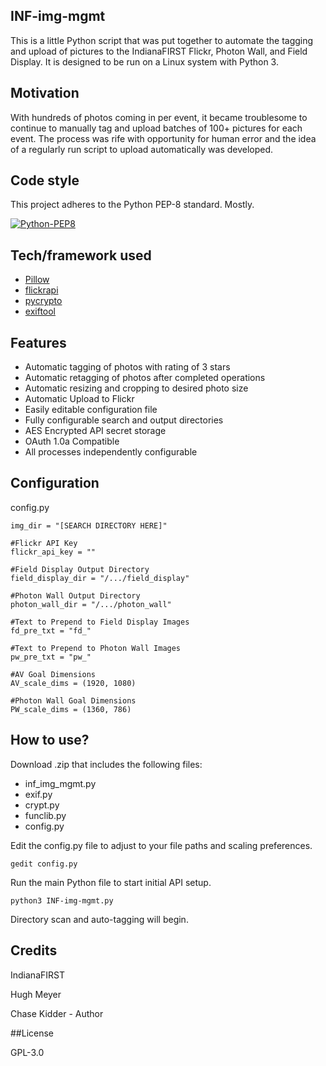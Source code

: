 ## INF-img-mgmt
This is a little Python script that was put together to automate the tagging and upload of pictures to the IndianaFIRST Flickr,
Photon Wall, and Field Display. It is designed to be run on a Linux system with Python 3.

## Motivation
With hundreds of photos coming in per event, it became troublesome to continue to manually tag and upload batches of 100+ pictures for each event. The process was rife with opportunity for human error and the idea of a regularly run script to 
upload automatically was developed.

## Code style
This project adheres to the Python PEP-8 standard. Mostly.

[![Python-PEP8](https://img.shields.io/badge/code%20style-standard-brightgreen.svg?style=flat)](https://www.python.org/dev/peps/pep-0008/)

## Tech/framework used
- [Pillow](https://github.com/python-pillow/Pillow)
- [flickrapi](https://github.com/sybrenstuvel/flickrapi)
- [pycrypto](https://github.com/dlitz/pycrypto)
- [exiftool](https://github.com/exiftool/exiftool)

## Features
- Automatic tagging of photos with rating of 3 stars
- Automatic retagging of photos after completed operations
- Automatic resizing and cropping to desired photo size
- Automatic Upload to Flickr
- Easily editable configuration file
- Fully configurable search and output directories
- AES Encrypted API secret storage
- OAuth 1.0a Compatible
- All processes independently configurable

## Configuration
config.py

```#Photo Input Search Directory
img_dir = "[SEARCH DIRECTORY HERE]"

#Flickr API Key
flickr_api_key = ""

#Field Display Output Directory
field_display_dir = "/.../field_display"

#Photon Wall Output Directory
photon_wall_dir = "/.../photon_wall"

#Text to Prepend to Field Display Images
fd_pre_txt = "fd_"

#Text to Prepend to Photon Wall Images
pw_pre_txt = "pw_"

#AV Goal Dimensions
AV_scale_dims = (1920, 1080)

#Photon Wall Goal Dimensions
PW_scale_dims = (1360, 786)
```


## How to use?

Download .zip that includes the following files:
- inf_img_mgmt.py
- exif.py
- crypt.py
- funclib.py
- config.py

Edit the config.py file to adjust to your file paths and scaling preferences.

```gedit config.py```

Run the main Python file to start initial API setup.

```python3 INF-img-mgmt.py```

Directory scan and auto-tagging will begin.


## Credits
IndianaFIRST


Hugh Meyer

Chase Kidder - Author


##License

GPL-3.0